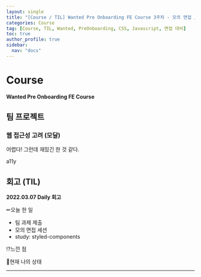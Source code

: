 ```yaml
---
layout: single
title: "[Course / TIL] Wanted Pre Onboarding FE Course 3주차 - 모의 면접 / 팀 과제 5 시작"
categories: Course
tag: [Course, TIL, Wanted, PreOnboarding, CSS, Javascript, 면접 대비]
toc: true
author_profile: true
sidebar:
  nav: "docs"
---
```


# Course

**Wanted Pre Onboarding FE Course**

## 팀 프로젝트

### 웹 접근성 고려 (모달)

어렵다! 그런데 재밌긴 한 것 같다.

a11y

## 회고 (TIL)

**2022.03.07 Daily 회고**

✏오늘 한 일

- 팀 과제 제출
- 모의 면접 세션
- study: styled-components

⁉느낀 점

🎃현재 나의 상태

<hr>
